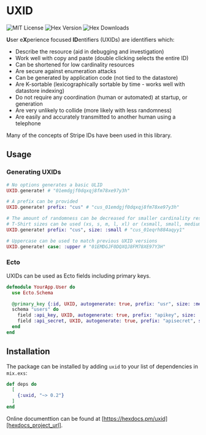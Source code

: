 # UXID

![MIT License][badge_license_url]
![Hex Version][badge_version_url]
![Hex Downloads][badge_downloads_url]

**U**ser e**X**perience focused **ID**entifiers (UXIDs) are identifiers which:

* Describe the resource (aid in debugging and investigation)
* Work well with copy and paste (double clicking selects the entire ID)
* Can be shortened for low cardinality resources
* Are secure against enumeration attacks
* Can be generated by application code (not tied to the datastore)
* Are K-sortable (lexicographically sortable by time - works well with datastore indexing)
* Do not require any coordination (human or automated) at startup, or generation
* Are very unlikely to collide (more likely with less randomness)
* Are easily and accurately transmitted to another human using a telephone

Many of the concepts of Stripe IDs have been used in this library.

## Usage

### Generating UXIDs

```elixir
# No options generates a basic ULID
UXID.generate! # "01emdgjf0dqxqj8fm78xe97y3h"

# A prefix can be provided
UXID.generate! prefix: "cus" # "cus_01emdgjf0dqxqj8fm78xe97y3h"

# The amount of randomness can be decreased for smaller cardinality resources
# T-Shirt sizes can be used (xs, s, m, l, xl) or (xsmall, small, medium, large, xlarge)
UXID.generate! prefix: "cus", size: :small # "cus_01eqrh884aqyy1"

# Uppercase can be used to match previous UXID versions
UXID.generate! case: :upper # "01EMDGJF0DQXQJ8FM78XE97Y3H"
```

### Ecto

UXIDs can be used as Ecto fields including primary keys.

```elixir
defmodule YourApp.User do
  use Ecto.Schema

  @primary_key {:id, UXID, autogenerate: true, prefix: "usr", size: :medium}
  schema "users" do
    field :api_key, UXID, autogenerate: true, prefix: "apikey", size: :small
    field :api_secret, UXID, autogenerate: true, prefix: "apisecret", size: :xlarge
  end
end
```

## Installation

The package can be installed by adding `uxid` to your list of dependencies in `mix.exs`:

```elixir
def deps do
  [
    {:uxid, "~> 0.2"}
  ]
end
```

Online documenttion can be found at [https://hexdocs.pm/uxid][hexdocs_project_url].


<!-- LINKS -->
[hex_project_url]: https://hex.pm/packages/uxid
[hexdocs_project_url]: https://hexdocs.pm/uxid
[mit_license_url]: http://opensource.org/licenses/MIT

<!-- BADGES -->
[badge_license_url]: https://img.shields.io/badge/license-MIT-brightgreen.svg?cacheSeconds=3600?style=flat-square
[badge_downloads_url]: https://img.shields.io/hexpm/dt/uxid?style=flat&logo=elixir
[badge_version_url]: https://img.shields.io/hexpm/v/uxid?style=flat&logo=elixir
